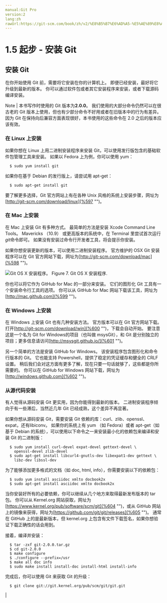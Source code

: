 ```yaml
---
manual:Git Pro
version:2
lang:zh
rawUrl:https://git-scm.com/book/zh/v2/%E8%B5%B7%E6%AD%A5-%E5%AE%89%E8%A3%85-Git
---
```



# 1.5 起步 - 安装 Git

## 安装 Git<a name="_安装_git"></a>


在你开始使用 Git 前，需要将它安装在你的计算机上。 即便已经安装，最好将它升级到最新的版本。 你可以通过软件包或者其它安装程序来安装，或者下载源码编译安装。


Note | 本书写作时使用的 Git 版本为**2.0.0**。 我们使用的大部分命令仍然可以在很古老的 Git 版本上使用，但也有少部分命令不好用或者在旧版本中的行为有差异。 因为 Git 在保持向后兼容方面表现很好，本书使用的这些命令在 2.0 之后的版本应该有效。 



### 在 Linux 上安装<a name="_在_linux_上安装"></a>


如果你想在 Linux 上用二进制安装程序来安装 Git，可以使用发行版包含的基础软件包管理工具来安装。 如果以 Fedora 上为例，你可以使用 yum：



```
  $ sudo yum install git
```




如果你在基于 Debian 的发行版上，请尝试用 apt-get：



```
  $ sudo apt-get install git
```




要了解更多选择，Git 官方网站上有在各种 Unix 风格的系统上安装步骤，网址为[http://git-scm.com/download/linux](%597  "")。




### 在 Mac 上安装<a name="_在_mac_上安装"></a>


在 Mac 上安装 Git 有多种方式。 最简单的方法是安装 Xcode Command Line Tools。 Mavericks （10.9） 或更高版本的系统中，在 Terminal 里尝试首次运行<em>git</em>命令即可。 如果没有安装过命令行开发者工具，将会提示你安装。




如果你想安装更新的版本，可以使用二进制安装程序。 官方维护的 OSX Git 安装程序可以在 Git 官方网站下载，网址为[http://git-scm.com/download/mac](%598  "")。


![Git OS X 安装程序。](%603.png "")
Figure 7. Git OS X 安装程序.



你也可以将它作为 GitHub for Mac 的一部分来安装。 它们的图形化 Git 工具有一个安装命令行工具的选项。 你可以从 GitHub for Mac 网站下载该工具，网址为[http://mac.github.com](%599  "")。




### 在 Windows 上安装<a name="_在_windows_上安装"></a>


在 Windows 上安装 Git 也有几种安装方法。 官方版本可以在 Git 官方网站下载。 打开[http://git-scm.com/download/win](%600  "")，下载会自动开始。 要注意这是一个名为 Git for Windows的项目（也叫做 msysGit），和 Git 是分别独立的项目；更多信息请访问[http://msysgit.github.io/](%601  "")。




另一个简单的方法是安装 GitHub for Windows。 该安装程序包含图形化和命令行版本的 Git。 它也能支持 Powershell，提供了稳定的凭证缓存和健全的 CRLF 设置。 稍后我们会对这方面有更多了解，现在只要一句话就够了，这些都是你所需要的。 你可以在 GitHub for Windows 网站下载，网址为[http://windows.github.com](%602  "")。




### 从源代码安装<a name="_从源代码安装"></a>


有人觉得从源码安装 Git 更实用，因为你能得到最新的版本。 二进制安装程序倾向于有一些滞后，当然近几年 Git 已经成熟，这个差异不再显著。




如果你想从源码安装 Git，需要安装 Git 依赖的库：curl、zlib、openssl、expat，还有libiconv。 如果你的系统上有 yum （如 Fedora）或者 apt-get（如基于 Debian 的系统），可以使用以下命令之一来安装最小化的依赖包来编译和安装 Git 的二进制版：



```
  $ sudo yum install curl-devel expat-devel gettext-devel \
    openssl-devel zlib-devel
  $ sudo apt-get install libcurl4-gnutls-dev libexpat1-dev gettext \
    libz-dev libssl-dev
```




为了能够添加更多格式的文档（如 doc, html, info），你需要安装以下的依赖包：



```
  $ sudo yum install asciidoc xmlto docbook2x
  $ sudo apt-get install asciidoc xmlto docbook2x
```




当你安装好所有的必要依赖，你可以继续从几个地方来取得最新发布版本的 tar 包。 你可以从 Kernel.org 网站获取，网址为[https://www.kernel.org/pub/software/scm/git](%604  "")，或从 GitHub 网站上的镜像来获得，网址为[https://github.com/git/git/releases](%605  "")。 通常在 GitHub 上的是最新版本，但 kernel.org 上包含有文件下载签名，如果你想验证下载正确性的话会用到。




接着，编译并安装：



```
  $ tar -zxf git-2.0.0.tar.gz
  $ cd git-2.0.0
  $ make configure
  $ ./configure --prefix=/usr
  $ make all doc info
  $ sudo make install install-doc install-html install-info
```




完成后，你可以使用 Git 来获取 Git 的升级：



```
  $ git clone git://git.kernel.org/pub/scm/git/git.git
```



|


